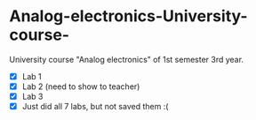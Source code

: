 # Analog-electronics-University-course-
University course "Analog electronics" of 1st semester 3rd year.
- [x] Lab 1
- [x] Lab 2 (need to show to teacher)
- [x] Lab 3
- [x] Just did all 7 labs, but not saved them :(